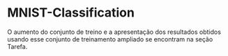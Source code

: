 # MNIST-Classification

O aumento do conjunto de treino e a apresentação dos resultados obtidos usando esse conjunto de treinamento ampliado se encontram na seção Tarefa.
